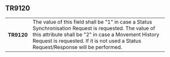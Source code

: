 ## TR9120
<table>
 <tr>
  <th>
   TR9120
  </th>
  <td>
   The value of this field shall be "1" in case a Status Synchronisation Request is requested. The value of this attribute shall be "2" in case a Movement History Request is requested. If it is not used a Status Request/Response will be performed.
  </td>
 </tr>
</table>
